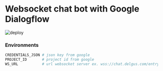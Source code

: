 # Websocket chat bot with Google Dialogflow  

![deploy](https://github.com/Delgus/ai/workflows/deploy/badge.svg?branch=master)

### Environments

```bash
CREDENTIALS_JSON # json key from google
PROJECT_ID       # project id from google
WS_URL           # url websocket server ex. wss://chat.delgus.com/entry
```
